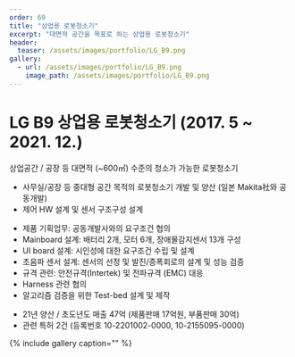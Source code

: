 ```yaml
---
order: 69
title: "상업용 로봇청소기"
excerpt: "대면적 공간을 목표로 하는 상업용 로봇청소기"
header:
  teaser: /assets/images/portfolio/LG_B9.png
gallery:
  - url: /assets/images/portfolio/LG_B9.png
    image_path: /assets/images/portfolio/LG_B9.png
---
```


# LG B9 상업용 로봇청소기 (2017. 5 ~ 2021. 12.)
상업공간 / 공장 등 대면적 (~600㎡) 수준의 청소가 가능한 로봇청소기

-	사무실/공장 등 중대형 공간 목적의 로봇청소기 개발 및 양산 (일본 Makita社와 공동개발)  
-	제어 HW 설계 및 센서 구조구성 설계    
   + 제품 기획업무: 공동개발사와의 요구조건 협의
   + Mainboard 설계: 배터리 2개, 모터 6개, 장애물감지센서 13개 구성 
   +  UI board 설계: 시인성에 대한 요구조건 수립 및 설계
   + 초음파 센서 설계: 센서의 선정 및 발진/증폭회로의 설계 및 성능 검증
   + 규격 관련: 안전규격(Intertek) 및 전파규격 (EMC) 대응
   + Harness 관련 협의 
   + 알고리즘 검증을 위한 Test-bed 설계 및 제작 
-	21년 양산 / 초도년도 매출 47억 (제품판매 17억원, 부품판매 30억)
-	관련 특허 2건 (등록번호 10-2201002-0000, 10-2155095-0000)


{% include gallery caption="" %}
